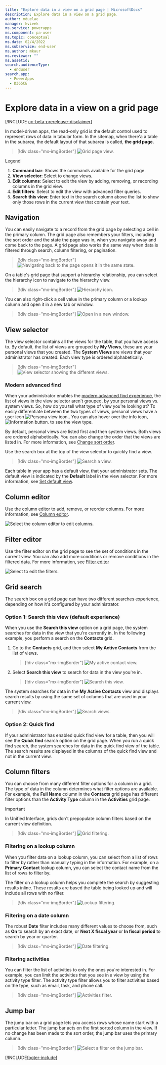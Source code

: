 ```yaml
---
title: "Explore data in a view on a grid page | MicrosoftDocs"
description: Explore data in a view on a grid page.
author: mduelae
manager: kvivek
ms.service: powerapps
ms.component: pa-user
ms.topic: conceptual
ms.date: 02/4/2022
ms.subservice: end-user
ms.author: mkaur
ms.reviewer: ""
ms.assetid: 
search.audienceType: 
  - enduser
search.app: 
  - PowerApps
  - D365CE
---
```

# Explore data in a view on a grid page

[!INCLUDE [cc-beta-prerelease-disclaimer](../includes/cc-beta-prerelease-disclaimer.md)]

In model-driven apps, the read-only grid is the default control used to represent rows of data in tabular form. In the sitemap, when there'a a table in the subarea, the default layout of that subarea is called, **the grid page**. 


   > [!div class="mx-imgBorder"]
   > ![Grid page view.](media/grid-page-1.png "Grid page")

Legend

1. **Command bar**: Shows the commands available for the grid page.
2. **View selector**: Select to change views.
3. **Edit columns**: Select to edit the view by adding, removing, or recording columns in the grid view.
4. **Edit filters**: Select to edit the view with advanced filter queries.
5. **Search this view**: Enter text in the search column above the list to show only those rows in the current view that contain your text.

## Navigation

You can easily navigate to a record from the grid page by selecting a cell in the primary column. The grid page also remembers your filters, including the sort order and the state the page was in, when you navigate away and come back to the page. A grid page also works the same way when data is filtered through search, column filtering, or pagination.

   > [!div class="mx-imgBorder"]
   > ![Navigating back to the page opens it in the same state.](media/grid-remember-state-on-back-navigate.gif "Navigating back to the page opens it in the same state")

On a table's grid page that support a hierarchy relationship, you can select the hierarchy icon to navigate to the hierarchy view.

   > [!div class="mx-imgBorder"]
   > ![Hierarchy icon.](media/grid-row-hierarchy-icon.png "Hierarchy icon")

You can also right-click a cell value in the primary column or a lookup column and open it in a new tab or window.

   > [!div class="mx-imgBorder"]
   > ![Open in a new window.](media/newtab.png "Open in a new window")

## View selector
  
The view selector contains all the views for the table, that you have access to. By default, the list of views are grouped by **My Views**, these are your personal views that you created. The **System Views** are views that your administrator has created. Each view type is ordered alphabetically.

   > [!div class="mx-imgBorder"]
   > ![View selector showing the different views.](media/view-selector.png "View selector")


### Modern advanced find

When your administrator enables the [modern advanced find experience](/power-platform/admin/settings-features), the list of views in the view selector aren't grouped, by your personal views vs. system views. So, how do you tell what type of view you're looking at? To easily differentiate between the two types of views, personal views have a user icon ![Persona view icon.](media/user-icon.png "Personal view icon"). You can also hover over the info icon, ![Information button.](media/info-icon.png "Informatoin") to see the view type.

By default, personal views are listed first and then system views. Both views are ordered alphabetically. You can also change the order that the views are listed in. For more information, see [Change sort order](grid-filters-advanced.md#change-sort-order).

Use the search box at the top of the view selector to quickly find a view. 

> [!div class="mx-imgBorder"]
> ![Search a view.](media/search-view.png "Search a views")

Each table in your app has a default view, that your administrator sets. The default view is indicated by the **Default** label in the view selector. For more information, see [Set default view](grid-filters-advanced.md#set-default-view).


## Column editor

Use the column editor to add, remove, or reorder columns. For more information, see [Column editor](grid-filters-advanced.md#column-editor).

![Select the column editor to edit columns.](media/colum-editor.gif "Columns editor")

## Filter editor

Use the filter editor on the grid page to see the set of conditions in the current view. You can also add more conditions or remove conditions in the filtered data. For more information, see [Filter editor](grid-filters-advanced.md#filter-editor)

![Select to edit the filters.](media/edit-filters.gif "Edit filters")

## Grid search

The search box on a grid page can have two different searches experience, depending on how it's configured by your administrator.

### Option 1: Search this view (default experience)

When you use the **Search this view** option on a grid page, the system searches for data in the view that you're currently in. In the following example, you perform a search on the **Contacts** grid.

1. Go to the **Contacts** grid, and then select **My Active Contacts** from the list of views.

    > [!div class="mx-imgBorder"]
    > ![My active contact view.](media/myactive-contacts-view.png "My Active Contacts view")

2. Select **Search this view** to search for data in the view you're in.

    > [!div class="mx-imgBorder"]
    > ![Search this view.](media/search-view.png "Search this view")

The system searches for data in the **My Active Contacts** view and displays search results by using the same set of columns that are used in your current view.

   > [!div class="mx-imgBorder"]
   > ![Search views.](media/search-view2.png "Search results from the Search this view command")

### Option 2: Quick find 

If your administrator has enabled quick find view for a table, then you will see the **Quick find** search option on the grid page. When you run a quick find search, the system searches for data in the quick find view of the table. The search results are displayed in the columns of the quick find view and not in the current view. 

## Column filters
  
You can choose from many different filter options for a column in a grid. The type of data in the column determines what filter options are available. For example, the **Full Name** column in the **Contacts** grid page has different filter options than the **Activity Type** column in the **Activities** grid page.
 
> [!IMPORTANT]
> In Unified Interface, grids don't prepopulate column filters based on the current view definition.

   > [!div class="mx-imgBorder"]
   > ![Grid filtering.](media/filter-options.png "Grid filtering")

### Filtering on a lookup column
 
When you filter data on a lookup column, you can select from a list of rows to filter by rather than manually typing in the information. For example, on a **Primary Contact** lookup column, you can select the contact name from the list of rows to filter by.

The filter on a lookup column helps you complete the search by suggesting results inline. These results are based the table being looked up and will include all rows with no filter.

   > [!div class="mx-imgBorder"]
   > ![Lookup filtering.](media/lookup-filter.png "Lookup filtering")

### Filtering on a date column

The robust **Date** filter includes many different values to choose from, such as **On** to search by an exact date, or **Next X fiscal year** or **In fiscal period** to search by year or quarter.

   > [!div class="mx-imgBorder"]
   > ![Date filtering.](media/date-filter.png "Date filtering")
  
### Filtering activities

You can filter the list of activities to only the ones you're interested in. For example, you can limit the activities that you see in a view by using the activity type filter. The activity type filter allows you to filter activities based on the type, such as email, task, and phone call.

   > [!div class="mx-imgBorder"]
   > ![Activities filter.](media/activity_filter.png "Activities filter")

## Jump bar
The jump bar on a grid page lets you access rows whose name start with a particular letter. The jump bar acts on the first sorted column in the view. If no change has been made to the sort order, the jump bar uses the primary column.
 
   > [!div class="mx-imgBorder"]
   > ![Select a filter on the jump bar.](media/jumpbar-filter-on-sorted-column.gif "Select a filter on the jump bar")


[!INCLUDE[footer-include](../includes/footer-banner.md)]
